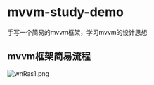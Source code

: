 # mvvm-study-demo

手写一个简易的mvvm框架，学习mvvm的设计思想

## mvvm框架简易流程
![wnRas1.png](https://s1.ax1x.com/2020/09/07/wnRas1.png)
